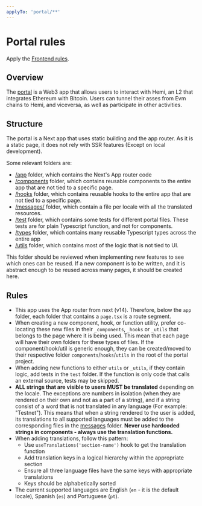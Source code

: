 ```yaml
---
applyTo: 'portal/**'
---
```


# Portal rules

Apply the [Frontend rules](./frontend.md).

## Overview

The [portal](../../portal/) is a Web3 app that allows users to interact with Hemi, an L2 that integrates Ethereum with Bitcoin. Users can tunnel their asses from Evm chains to Hemi, and viceversa, as well as participate in other activities.

## Structure

The portal is a Next app that uses static building and the app router. As it is a static page, it does not rely with SSR features (Except on local development).

Some relevant folders are:

- [/app](../../portal/app/) folder, which contains the Next's App router code
- [/components](../../portal/components/) folder, which contains reusable components to the entire app that are not tied to a specific page.
- [/hooks](../../portal/hooks/) folder, which contains reusable hooks to the entire app that are not tied to a specific page.
- [/messages/](../../portal/messages) folder, which contain a file per locale with all the translated resources.
- [/test](../../portal//test/) folder, which contains some tests for different portal files. These tests are for plain Typescript function, and not for components.
- [/types](../../portal/types/) folder, which contains many reusable Typescript types across the entire app
- [/utils](../../portal/utils/) folder, which contains most of the logic that is not tied to UI.

This folder should be reviewed when implementing new features to see which ones can be reused. If a new component is to be written, and it is abstract enough to be reused across many pages, it should be created here.

## Rules

- This app uses the App router from next (v14). Therefore, below the `app` folder, each folder that contains a `page.tsx` is a route segment.
- When creating a new component, hook, or function utility, prefer co-locating these new files in their `_components`, `_hooks` or `_utils` that belongs to the page where it is being used. This mean that each page will have their own folders for these types of files.
  If the component/hook/util is generic enough, they can be created/moved to their respective folder `components`/`hooks`/`utils` in the root of the portal project.
- When adding new functions to either `utils` or `_utils`, if they contain logic, add tests in the `test` folder. If the function is only code that calls an external source, tests may be skipped.
- **ALL strings that are visible to users MUST be translated** depending on the locale. The exceptions are numbers in isolation (when they are rendered on their own and not as a part of a string), and if a string consist of a word that is not translated in any language (For example: "Testnet"). This means that when a string rendered to the user is added, its translations to all supported languages must be added to the corresponding files in the [messages](../../portal/messages) folder. **Never use hardcoded strings in components - always use the translation functions.**
- When adding translations, follow this pattern:
  - Use `useTranslations('section-name')` hook to get the translation function
  - Add translation keys in a logical hierarchy within the appropriate section
  - Ensure all three language files have the same keys with appropriate translations
  - Keys should be alphabetically sorted
- The current supported languages are English (`en` - it is the default locale), Spanish (`es`) and Portuguese (`pt`).
